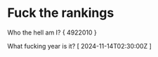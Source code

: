 # Fuck the rankings

Who the hell am I?
{ 4922010 }

What fucking year is it?
[ 2024-11-14T02:30:00Z ]
